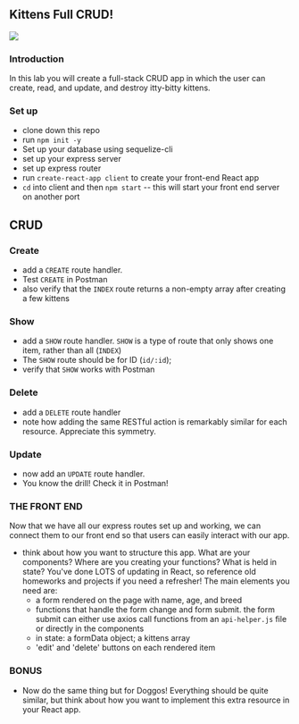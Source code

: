 ## Kittens Full CRUD!

![](https://media.giphy.com/media/X6HWNLjWi9rw7PLVSO/giphy.gif)

### Introduction
In this lab you will create a full-stack CRUD app in which the user can create, read, and update, and destroy itty-bitty kittens.

### Set up
- clone down this repo
- run `npm init -y` 
- Set up your database using sequelize-cli
- set up your express server
- set up express router
- run `create-react-app client` to create your front-end React app
- `cd` into client and then `npm start` -- this will start your front end server on another port


## CRUD 

### Create
- add a `CREATE` route handler.
- Test `CREATE` in Postman
- also verify that the `INDEX` route returns a non-empty array after creating a few kittens

### Show
- add a `SHOW` route handler. `SHOW` is a type of route that only shows one item, rather than all (`INDEX`)
- The `SHOW` route should be for ID (`id/:id`);
- verify that `SHOW` works with Postman

### Delete
- add a `DELETE` route handler
- note how adding the same RESTful action is remarkably similar for each resource. Appreciate this symmetry.

### Update
- now add an `UPDATE` route handler.
- You know the drill! Check it in Postman!


### THE FRONT END
Now that we have all our express routes set up and working, we can connect them to our front end so that users can easily interact with our app.

- think about how you want to structure this app. What are your components? Where are you creating your functions? What is held in state? You've done LOTS of updating in React, so reference old homeworks and projects if you need a refresher! The main elements you need are:
  - a form rendered on the page with name, age, and breed
  - functions that handle the form change and form submit. the form submit can either use axios call functions from an `api-helper.js` file or directly in the components
  - in state: a formData object; a kittens array
  - 'edit' and 'delete' buttons on each rendered item

### BONUS
- Now do the same thing but for Doggos! Everything should be quite similar, but think about how you want to implement this extra resource in your React app.
